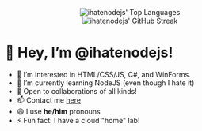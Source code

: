 <div align="center">
  <img src="https://github-readme-stats.vercel.app/api/top-langs/?username=ihatenodejs&layout=compact" alt="ihatenodejs' Top Languages" />
  <br>
  <img src="https://github-readme-streak-stats.herokuapp.com/?user=ihatenodejs&theme=radical&border=7F3FBF&background=0D1117" alt="ihatenodejs' GitHub Streak" />
</div>

# 👋 Hey, I’m @ihatenodejs!
- 👀 I’m interested in HTML/CSS/JS, C#, and WinForms.
- 🌱 I’m currently learning NodeJS (even though I hate it)
- 💞️ Open to collaborations of all kinds!
- 📫 Contact me [here](https://aidxn.fun/contact)
- 😄 I use **he/him** pronouns
- ⚡ Fun fact: I have a cloud "home" lab!
